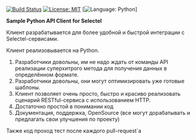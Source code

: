 [![Build Status](https://travis-ci.org/kubernetes-client/python.svg?branch=master)](https://travis-ci.com/xRocketPowerx/python-sel-dedicated)
 [![License: MIT](https://img.shields.io/badge/License-MIT-yellow.svg)](https://opensource.org/licenses/MIT)
 [![Language: Python](https://img.shields.io/badge/LABEL-python-yellow)]
 

**Sample Python API Client for Selectel**

Клиент разрабатывается для более удобной и быстрой интеграции с Selectel-сервисами.

Клиент реализовывается на Python.

1. Разработчики довольны, им не надо ждать от команды API реализации суперхитрого метода для получения данных в определённом формате.
2. Разработчики довольны, они могут оптимизировать уже готовые шаблоны.
3. Клиент позволяет очень просто, быстро и красиво реализовать сценарий RESTful-сервиса с использованием HTTP.
4. Достаточно простой в понимании код
5. Документация, поддержка, OpenSource (все могут дорабатывать и предлагать свои улучшения по проекту)

Также код проход тест после каждого pull-request`а
